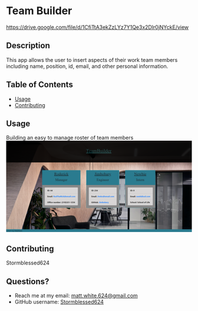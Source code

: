 
  # Team Builder
  https://drive.google.com/file/d/1CfiTtA3ekZzLYz7Y1Qe3x2Dlr0jNYckE/view

  ## Description
  This app allows the user to insert aspects of their work team members including name, position, id, email, and other personal information.

  ## Table of Contents
  * [Usage](#usage)
  * [Contributing](#contributing)
  

  ## Usage
  Building an easy to manage roster of team members
  ![alt text](dist/images/team-builder-screenshot.png)



  ## Contributing
  Stormblessed624
  

  ## Questions?
  - Reach me at my email: matt.white.624@gmail.com
  - GitHub username: [Stormblessed624](https://github.com/Stormblessed624/)

  
